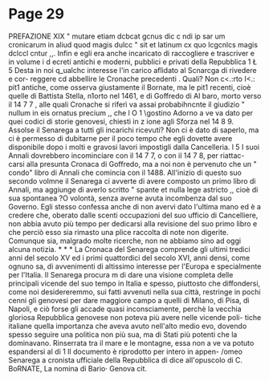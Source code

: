 # Page 29

PREFAZIONE XIX " mutare etiam dcbcat gcnus dic c ndi ip sar um cronicarum in aliud quod magis dulcc " sit et latinum cx quo lcgcnlcs magis dclccl cntur ,,. Infin e egli era anche incaricato di raccogliere e trascriver e in volume i d ecreti antichi e moderni, pubblici e privati della Repubblica 1 Ł 5 Desta in noi q_ualchc interesse l'in carico aflìdato al Scnarcga di rivedere e cor- reggere cd abbellire le Cronache precedenti . Quali? Non c<.:rto I<.: pit1 antiche, come osserva giustamente il Bornate, ma le pit1 recenti, cioè quelle di Battista Stella, n1orto nel 1461, e di Goffredo di Al baro, morto verso il 14 7 7 , alle quali Cronache si riferì va assai probabihncnte il giudizio " nullum in eis ornatus precium ,, che l O 1 \gostino Adorno a ve va dato per quei codici di storie genovesi, chiesti in z ione agli Sforza nel 14 8 9. Assolse il Senarega a tutti gli incarichi ricevuti? Non ci è dato di saperlo, ma ci è permesso di dubitarne per il poco tempo che egli dovette avere disponibile dopo i molti e gravosi lavori impostigli dalla Cancelleria. l 5 I suoi Annali dovrebbero incominciare con il 14 7 7, o con il 14 7 8, per riattac- carsi alla presunta Cronaca di Goffredo, ma a noi non è pervenuto che un " condo" libro di Annali che comincia con il 1488. All'inizio di questo suo secondo volmne il Senarega ci avverte di avere composto un primo libro di Annali, ma aggiunge di averlo scritto " spante et nulla lege astricto ,, cioè di sua spontanea ?O volontà, senza averne avuta incombenza dal suo Governo. Egli stesso confessa anche di non avervi dato l'ultima mano ed è a credere che, oberato dalle scenti occupazioni del suo ufficio di Cancelliere, non abbia avuto più tempo per dedicarsi alla revisione del suo primo libro e che perciò esso sia rimasto una plice raccolta di note non digerite. Comunque sia, malgrado molte ricerche, non ne abbiamo sino ad oggi alcuna notizia. * * * La Cronaca del Senarega comprende gli ultimi tredici anni del secolo XV ed i primi quattordici del secolo XVI, anni densi, come ognuno sa, di avvenimenti di altissimo interesse per l'Europa e specialmente per l'Italia. Il Senarega procura m di dare una visione completa delle principali vicende del suo tempo in Italia e spesso, piuttosto che diffondersi, come noi desidereremmo, sui fatti avvenuti nella sua città, restringe in pochi cenni gli genovesi per dare maggiore campo a quelli di Milano, di Pisa, di Napoli, e ciò forse gli accade quasi inconsciamente, perchè la vecchia gloriosa Repubblica genovese non poteva più avere nelle vicende poli- tiche italiane quella importanza che aveva avuto nell'alto medio evo, dovendo spesso seguire una politica non più sua, ma di Stati più potenti che la dominavano. Rinserrata tra il mare e le montagne, essa non a ve va potuto espandersi al di 1 Il documento è riprodotto per intero in appen- /omeo Senarega a cronista ufficiale della Repubblica di dice all'opuscolo di C. BoRNATE, La nomina di Bario· Genova cit.